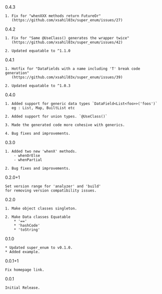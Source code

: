 0.4.3

    1. Fix for "whenXXX methods return FutureOr"
       (https://github.com/xsahil03x/super_enum/issues/27)

0.4.2

    1. Fix for "Same @UseClass() generates the wrapper twice"
       (https://github.com/xsahil03x/super_enum/issues/42)

    2. Updated equatable to ^1.1.0

0.4.1

    1. Hotfix for "DataFields with a name including 'T' break code generation"
       (https://github.com/xsahil03x/super_enum/issues/39)

    2. Updated equatable to ^1.0.3

0.4.0

    1. Added support for generic data types `DataField<List<foo>>('foos')`
       eg : List, Map, BuiltList etc

    2. Added support for union types. `@UseClass()`

    3. Made the generated code more cohesive with generics.

    4. Bug fixes and improvements.

0.3.0
    
    1. Added two new 'whenX' methods.
        - whenOrElse
        - whenPartial
    
    2. Bug fixes and improvements.

0.2.0+1
    
    Set version range for 'analyzer' and 'build' 
    for removing version compatibility issues.

0.2.0

    1. Make object classes singleton.
    
    2. Make Data classes Equatable 
        * '=='
        * 'hashCode'
        * 'toString'

0.1.0
       
    * Updated super_enum to v0.1.0.
    * Added example.
    
0.0.1+1

    Fix homepage link.

0.0.1

    Initial Release.
